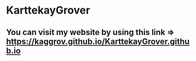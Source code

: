 ﻿# KarttekayGrover
## You can visit my website by using this link => https://kaggrov.github.io/KarttekayGrover.github.io 
